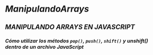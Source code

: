 # **_ManipulandoArrays_**

## **_MANIPULANDO ARRAYS EN JAVASCRIPT_**

### **_Cómo utilizar los métodos ```pop()```, ```push()```, ```shift()``` y unshift() dentro de un archivo JavaScript_**
